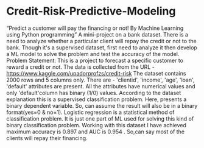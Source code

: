 # Credit-Risk-Predictive-Modeling
“Predict a customer will pay the financing or not! By Machine Learning using Python programming” A mini-project on a bank dataset. There is a need to analyze whether a particular client will repay the credit or not to the bank. Though it's a supervised dataset, first need to analyze it then develop a ML model to solve the problem and test the accuracy of the model. Problem Statement: This is a project to forecast a specific customer to reward a credit or not. The data is collected from the URL - https://www.kaggle.com/upadorprofzs/credit-risk The dataset contains 2000 rows and 5 columns only. There are - 'clientid', 'income', 'age', 'loan', 'default' attributes are present. All the attributes have numerical values and only 'default'column has binary (1/0) values. According to the dataset explanation this is a supervised classification problem. Here, presents a binary dependent variable. So, can assume the result will also be in a binary format(yes=0 &amp; no=1). Logistic regression is a statistical method of classification problem. It is just one part of ML used for solving this kind of binary classification problem. Working with this dataset I have achieved maximum accuracy is 0.897 and AUC is 0.954 .  So,can say most of the clients will repay their financing.
